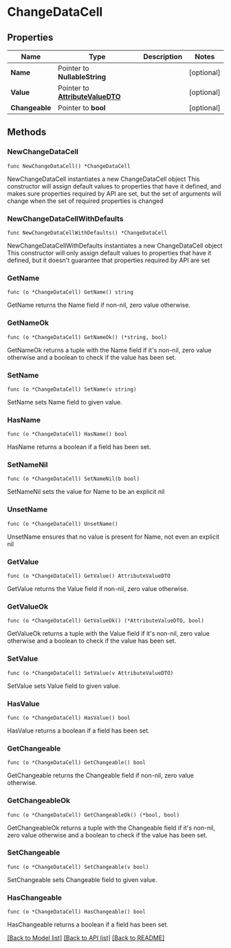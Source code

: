 # ChangeDataCell

## Properties

Name | Type | Description | Notes
------------ | ------------- | ------------- | -------------
**Name** | Pointer to **NullableString** |  | [optional] 
**Value** | Pointer to [**AttributeValueDTO**](AttributeValueDTO.md) |  | [optional] 
**Changeable** | Pointer to **bool** |  | [optional] 

## Methods

### NewChangeDataCell

`func NewChangeDataCell() *ChangeDataCell`

NewChangeDataCell instantiates a new ChangeDataCell object
This constructor will assign default values to properties that have it defined,
and makes sure properties required by API are set, but the set of arguments
will change when the set of required properties is changed

### NewChangeDataCellWithDefaults

`func NewChangeDataCellWithDefaults() *ChangeDataCell`

NewChangeDataCellWithDefaults instantiates a new ChangeDataCell object
This constructor will only assign default values to properties that have it defined,
but it doesn't guarantee that properties required by API are set

### GetName

`func (o *ChangeDataCell) GetName() string`

GetName returns the Name field if non-nil, zero value otherwise.

### GetNameOk

`func (o *ChangeDataCell) GetNameOk() (*string, bool)`

GetNameOk returns a tuple with the Name field if it's non-nil, zero value otherwise
and a boolean to check if the value has been set.

### SetName

`func (o *ChangeDataCell) SetName(v string)`

SetName sets Name field to given value.

### HasName

`func (o *ChangeDataCell) HasName() bool`

HasName returns a boolean if a field has been set.

### SetNameNil

`func (o *ChangeDataCell) SetNameNil(b bool)`

 SetNameNil sets the value for Name to be an explicit nil

### UnsetName
`func (o *ChangeDataCell) UnsetName()`

UnsetName ensures that no value is present for Name, not even an explicit nil
### GetValue

`func (o *ChangeDataCell) GetValue() AttributeValueDTO`

GetValue returns the Value field if non-nil, zero value otherwise.

### GetValueOk

`func (o *ChangeDataCell) GetValueOk() (*AttributeValueDTO, bool)`

GetValueOk returns a tuple with the Value field if it's non-nil, zero value otherwise
and a boolean to check if the value has been set.

### SetValue

`func (o *ChangeDataCell) SetValue(v AttributeValueDTO)`

SetValue sets Value field to given value.

### HasValue

`func (o *ChangeDataCell) HasValue() bool`

HasValue returns a boolean if a field has been set.

### GetChangeable

`func (o *ChangeDataCell) GetChangeable() bool`

GetChangeable returns the Changeable field if non-nil, zero value otherwise.

### GetChangeableOk

`func (o *ChangeDataCell) GetChangeableOk() (*bool, bool)`

GetChangeableOk returns a tuple with the Changeable field if it's non-nil, zero value otherwise
and a boolean to check if the value has been set.

### SetChangeable

`func (o *ChangeDataCell) SetChangeable(v bool)`

SetChangeable sets Changeable field to given value.

### HasChangeable

`func (o *ChangeDataCell) HasChangeable() bool`

HasChangeable returns a boolean if a field has been set.


[[Back to Model list]](../README.md#documentation-for-models) [[Back to API list]](../README.md#documentation-for-api-endpoints) [[Back to README]](../README.md)


